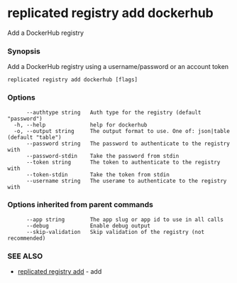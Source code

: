 # replicated registry add dockerhub

Add a DockerHub registry

### Synopsis

Add a DockerHub registry using a username/password or an account token

```
replicated registry add dockerhub [flags]
```

### Options

```
      --authtype string   Auth type for the registry (default "password")
  -h, --help              help for dockerhub
  -o, --output string     The output format to use. One of: json|table (default "table")
      --password string   The password to authenticate to the registry with
      --password-stdin    Take the password from stdin
      --token string      The token to authenticate to the registry with
      --token-stdin       Take the token from stdin
      --username string   The userame to authenticate to the registry with
```

### Options inherited from parent commands

```
      --app string        The app slug or app id to use in all calls
      --debug             Enable debug output
      --skip-validation   Skip validation of the registry (not recommended)
```

### SEE ALSO

* [replicated registry add](replicated-cli-registry-add)	 - add